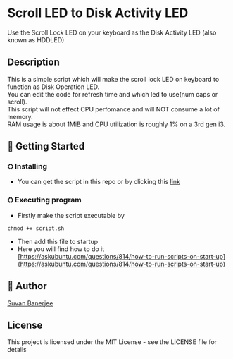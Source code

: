 # Scroll LED to Disk Activity LED
Use the Scroll Lock LED on your keyboard as the Disk Activity LED (also known as HDDLED)

## Description
This is a simple script which will make the scroll lock LED on keyboard to function as Disk Operation LED.<br /> You can edit the code for refresh time and which led to use(num caps or scroll).<br />This script will not effect CPU perfomance and will NOT consume a lot of memory.<br />RAM usage is about 1MiB and  CPU utilization is roughly 1% on a 3rd gen i3.

## 🚀 Getting Started

### ⛭ Installing

* You can get the script in this repo or by clicking this [link](https://drive.google.com/file/d/174egmip4ZDHQXc9KX_Xnjaj2MnVDgIyq/view?usp=sharing) 

### ⛭ Executing program

* Firstly make the script executable by
```
chmod +x script.sh
```
* Then add this file to startup 
* Here you will find how to do it<br/> [https://askubuntu.com/questions/814/how-to-run-scripts-on-start-up](https://askubuntu.com/questions/814/how-to-run-scripts-on-start-up)


## 👥 Author

[Suvan Banerjee](https://github.com/suvanbanerjee)

## License

This project is licensed under the MIT License - see the LICENSE file for details

